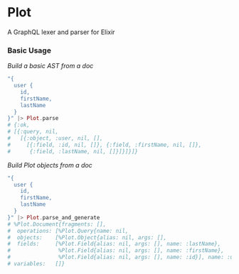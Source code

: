 Plot
====
A GraphQL lexer and parser for Elixir

### Basic Usage

*Build a basic AST from a doc*
```elixir
"{
  user {
    id,
    firstName,
    lastName
  }
}" |> Plot.parse
# {:ok,
# [{:query, nil,
#   [{:object, :user, nil, [],
#     [{:field, :id, nil, []}, {:field, :firstName, nil, []},
#      {:field, :lastName, nil, []}]}]}]}
```

*Build Plot objects from a doc*
```elixir
"{
  user {
    id,
    firstName,
    lastName
  }
}" |> Plot.parse_and_generate
# %Plot.Document{fragments: [],
#  operations: [%Plot.Query{name: nil,
#  objects:    [%Plot.Object{alias: nil, args: [],
#  fields:     [%Plot.Field{alias: nil, args: [], name: :lastName},
#               %Plot.Field{alias: nil, args: [], name: :firstName},
#               %Plot.Field{alias: nil, args: [], name: :id}], name: :user}]}],
# variables:   []}
```

